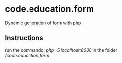 # code.education.form
Dynamic generation of form with php

## Instructions
run the commando: *php -S localhost:8000* in the folder */code.education.form*
